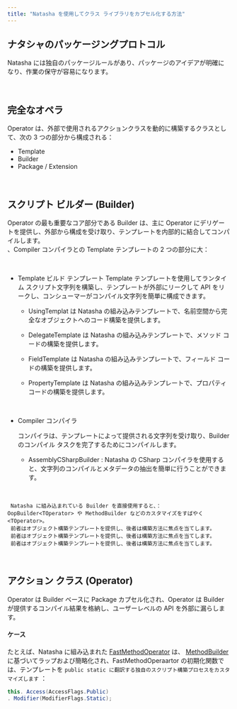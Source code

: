 ```yaml
---
title: "Natasha を使用してクラス ライブラリをカプセル化する方法"
---
```


## ナタシャのパッケージングプロトコル

Natasha には独自のパッケージルールがあり、パッケージのアイデアが明確になり、作業の保守が容易になります。

<br/>

## 完全なオペラ

Operator は、外部で使用されるアクションクラスを動的に構築するクラスとして、次の 3 つの部分から構成される：

- Template
- Builder
- Package / Extension

<br/>

## スクリプト ビルダー (Builder)

Operator の最も重要なコア部分である Builder は、主に Operator にデリゲートを提供し、外部から構成を受け取り、テンプレートを内部的に結合してコンパイルします。  
、Compiler コンパイラとの Template テンプレートの 2 つの部分に大：

<br/>

- Template ビルド テンプレート Template テンプレートを使用してランタイム スクリプト文字列を構築し、テンプレートが外部にリークして API をリークし、コンシューマーがコンパイル文字列を簡単に構成できます。
  - UsingTemplat は Natasha の組み込みテンプレートで、名前空間から完全なオブジェクトへのコード構築を提供します。
  - DelegateTemplate は Natasha の組み込みテンプレートで、メソッド コードの構築を提供します。

  - FieldTemplate は Natasha の組み込みテンプレートで、フィールド コードの構築を提供します。

  - PropertyTemplate は Natasha の組み込みテンプレートで、プロパティ コードの構築を提供します。

<br/>

   - Compiler コンパイラ

        コンパイラは、テンプレートによって提供される文字列を受け取り、Builder のコンパイル タスクを完了するためにコンパイルします。

      - AssemblyCSharpBuilder : Natasha の CSharp コンパイラを使用すると、文字列のコンパイルとメタデータの抽出を簡単に行うことができます。


<br/>

     Natasha に組み込まれている Builder を直接使用すると、： OopBuilder<TOperator> や MethodBuilder などのカスタマイズをすばやく<TOperator>。
     前者はオブジェクト構築テンプレートを提供し、後者は構築方法に焦点を当てします。
     前者はオブジェクト構築テンプレートを提供し、後者は構築方法に焦点を当てします。
     前者はオブジェクト構築テンプレートを提供し、後者は構築方法に焦点を当てします。

<br/>

## アクション クラス (Operator)

Operator は Builder ベースに Package カプセル化され、Operator は Builder が提供するコンパイル結果を格納し、ユーザーレベルの API を外部に漏らします。
<br/>

#### ケース

たとえば、Natasha に組み込まれた [FastMethodOperator](https://github.com/dotnetcore/Natasha/blob/master/src/Natasha.CSharp/Natasha.CSharp.Template/Api/Level1/Operator/FastMethodOperator.cs) は、 [MethodBuilder](https://github.com/dotnetcore/Natasha/blob/master/src/Natasha.CSharp/Natasha.CSharp.Template/Builder/MethodBuilder.cs) に基づいてラップおよび簡略化され、FastMethodOperaartor の初期化関数では、テンプレートを `public static に翻訳する独自のスクリプト構築プロセスをカスタマイズします` ：

```cs
this. Access(AccessFlags.Public)
. Modifier(ModifierFlags.Static);
```

